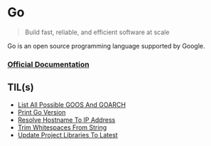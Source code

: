 # Go

> Build fast, reliable, and efficient software at scale

Go is an open source programming language supported by Google.

### [Official Documentation](https://go.dev/doc/)

## TIL(s)

- [List All Possible GOOS And GOARCH](list-all-possible-goos-and-goarch.md)
- [Print Go Version](print-go-version.md)
- [Resolve Hostname To IP Address](resolve-hostname-to-ip-address.md)
- [Trim Whitespaces From String](trim-whitespaces-from-string.md)
- [Update Project Libraries To Latest](update-project-libraries-to-latest.md)
